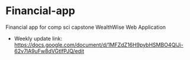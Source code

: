 # Financial-app
Financial app for comp sci capstone
WealthWise Web Application

- Weekly update link: https://docs.google.com/document/d/1MFZdZ16H9pybHSMBO4QIJi-62v7lA9uFw8dVGtlfPJQ/edit
